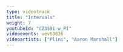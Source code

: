 ```yaml
---
type: videotrack
title: "Intervals"
weight: 7
youtubeId: "CZ3S9i-w_PI"
videoevents: vevt0036
videoartists: ["Plini", "Aaron Marshall"]
---
```

